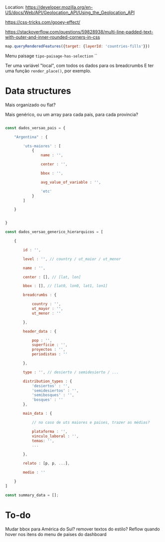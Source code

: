 Location: https://developer.mozilla.org/en-US/docs/Web/API/Geolocation_API/Using_the_Geolocation_API

https://css-tricks.com/gooey-effect/

https://stackoverflow.com/questions/59828938/multi-line-padded-text-with-outer-and-inner-rounded-corners-in-css


```js
map.queryRenderedFeatures({target: {layerId: 'countries-fills'}})
```

Menu paisage
`tipo-paisage-has-selection`
``


Ter uma variável "local", com todos os dados para os breadcrumbs
E ter uma função `render_place()`, por exemplo.

# Data structures

Mais organizado ou flat?

Mais genérico, ou um array para cada país, para cada provincia?

```js

const dados_versao_pais = {

    "Argentina" : {

        'uts-maiores' : [
            {
                name : '',

                center : '',

                bbox : '',

                avg_value_of_variable : '',

                'etc'
            }
        ]

    }


}

const dados_versao_generico_hierarquicos = [

    {

        id : '',

        level : '', // country / ut_maior / ut_menor

        name : '',

        center : [], // [lat, lon]

        bbox : [], // [lat0, lon0, lat1, lon1]

        breadcrumbs : {

            country : '',
            ut_mayor : '',
            ut_menor : ''

        },

        header_data : {

            pop : '',
            superficie : '',
            proyectos : '',
            periodistas : ''

        },

        type : '', // desierto / semidesierto / ...

        distribution_types : {
            'desiertos' : '',
            'semidesiertos' : '',
            'semibosques' : '',
            'bosques' : ''
        },

        main_data : {

            // no caso de uts maiores e paises, trazer as médias?

            plataforma : '',
            vinculo_laboral : '',
            temas: '',
            ...         

        },

        relato : [p, p, ...],

        medio : ''

    }
]

const summary_data = [];

```


# To-do

Mudar bbox para América do Sul?
remover textos do estilo?
Reflow quando hover nos itens do menu de paises do dashboard

